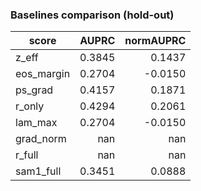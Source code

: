 ### Baselines comparison (hold-out)

| score | AUPRC | normAUPRC |
|---|---:|---:|
| z_eff | 0.3845 | 0.1437 |
| eos_margin | 0.2704 | -0.0150 |
| ps_grad | 0.4157 | 0.1871 |
| r_only | 0.4294 | 0.2061 |
| lam_max | 0.2704 | -0.0150 |
| grad_norm | nan | nan |
| r_full | nan | nan |
| sam1_full | 0.3451 | 0.0888 |